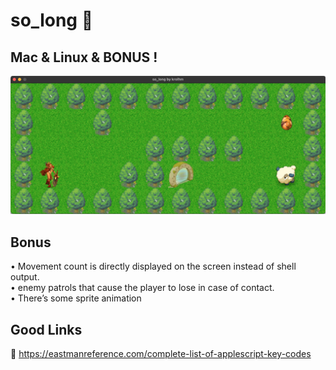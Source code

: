 # so_long 🐬 
## **Mac** & **Linux** & **BONUS** !
![](screen.png)

## Bonus
• Movement count is directly displayed on the screen instead of shell output. <br>
• enemy patrols that cause the player to lose in case of contact. <br>
• There’s some sprite animation <br>

## Good Links
🔗 https://eastmanreference.com/complete-list-of-applescript-key-codes